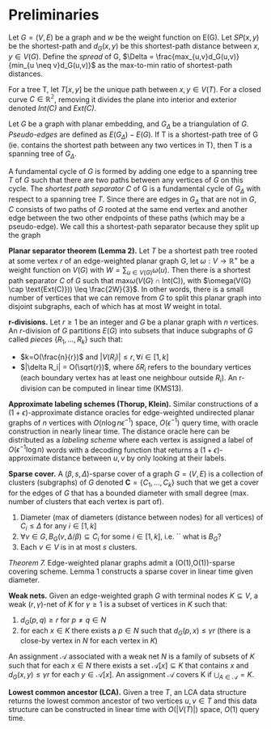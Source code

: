 # Preliminaries
Let $G = (V,E)$ be a graph and $w$ be the weight function on E(G). Let $SP(x,y)$ be the shortest-path and $d_G(x,y)$ be this shortest-path distance between $x,y \in V(G)$. Define the *spread* of G, $\Delta = \frac{max_{u,v}d_G(u,v)}{min_{u \neq v}d_G(u,v)}$ as the max-to-min ratio of shortest-path distances.

For a tree T, let $T[x,y]$ be the unique path between $x,y \in V(T)$. For a closed curve $C \in \mathbb{R^2}$, removing it divides the plane into interior and exterior denoted *Int(C)* and *Ext(C)*.

Let $G$ be a graph with planar embedding, and $G_\Delta$ be a triangulation of $G$. *Pseudo-edges* are defined as $E(G_\Delta)-E(G)$. If T is a shortest-path tree of G (ie. contains the shortest path between any two vertices in T), then T is a spanning tree of $G_\Delta$. 

A fundamental cycle of $G$ is formed by adding one edge to a spanning tree $T$ of $G$ such that there are two paths between any vertices of $G$ on this cycle. The *shortest path separator C* of G is a fundamental cycle of $G_\Delta$ with respect to a spanning tree $T$. Since there are edges in $G_\Delta$ that are not in $G$, $C$ consists of two paths of $G$ rooted at the same end vertex and another edge between the two other endpoints of these paths (which may be a pseudo-edge). We call this a shortest-path separator because they split up the graph 

**Planar separator theorem (Lemma 2).** Let $T$ be a shortest path tree rooted at some vertex $r$ of an edge-weighted planar graph $G$, let $\omega : V \rightarrow \mathbb{R^+}$ be a weight function on $V(G)$ with $W=\sum_{u\in V(G)} \omega(u)$. Then there is a shortest path separator $C$ of $G$ such that max$\omega(V(G) \cap \text{Int(C)})$, with $\omega(V(G) \cap \text{Ext(C)})) \leq \frac{2W}{3}$. In other words, there is a small number of vertices that we can remove from $G$ to split this planar graph into disjoint subgraphs, each of which has at most $W$ weight in total.

**r-divisions.** Let $r \geq 1$ be an integer and $G$ be a planar graph with $n$ vertices. An $r$-division of $G$ partitions $E(G)$ into subsets that induce subgraphs of $G$ called *pieces* $\{R_1,...,R_k\}$ such that:
- $k=O(\frac{n}{r})$ and $|V(R_i)| \leq r, \forall i \in [1,k]$
- $|\delta R_i| = O(\sqrt{r})$, where $\delta R_i$ refers to the boundary vertices (each boundary vertex has at least one neighbour outside $R_i$).
An r-division can be computed in linear time (KMS13).

**Approximate labeling schemes (Thorup, Klein).** Similar constructions of a $(1+\epsilon)$-approximate distance oracles for edge-weighted undirected planar graphs of $n$ vertices with $O(n \log{n \epsilon^{-1}})$ space, $O(\epsilon^{-1})$ query time, with oracle construction in nearly linear time. The distance oracle here can be distributed as a *labeling scheme* where each vertex is assigned a label of $O(\epsilon^{-1} \log{n})$ words with a decoding function that returns a $(1+\epsilon)$-approximate distance between $u,v$ by only looking at their labels.

**Sparse cover.** A $(\beta,s,\Delta)$-sparse cover of a graph $G=(V,E)$ is a collection of clusters (subgraphs) of $G$ denoted $\mathbf{C}=\{C_1,...,C_k\}$ such that we get a cover for the edges of $G$ that has a bounded diameter with small degree (max. number of clusters that each vertex is part of).
1. Diameter (max of diameters (distance between nodes) for all vertices) of $C_i \leq \Delta$ for any $i \in [1,k]$
2. $\forall v \in G, B_G(v,\Delta/\beta) \subseteq C_i$ for some $i \in [1,k]$, i.e. `` what is $B_G$?
3. Each $v \in V$ is in at most $s$ clusters.

*Theorem 7.* Edge-weighted planar graphs admit a (O(1),O(1))-sparse covering scheme. Lemma 1 constructs a sparse cover in linear time given diameter.

**Weak nets.** Given an edge-weighted graph $G$ with terminal nodes $K \subseteq V$, a weak $(r,\gamma)$-net of $K$ for $\gamma \geq 1$ is a subset of vertices in $K$ such that:
1. $d_G(p,q) \geq r$ for $p \neq q \in N$
2. for each $x \in K$ there exists a $p \in N$ such that $d_G(p,x) \leq \gamma r$ (there is a close-by vertex in $N$ for each vertex in $K$)

An assignment $\mathcal{A}$ associated with a weak net $N$ is a family of subsets of $K$ such that for each $x \in N$ there exists a set $\mathcal{A}[x] \subseteq K$ that contains $x$ and $d_G(x,y) \leq \gamma r$ for each $y \in \mathcal{A}[x]$. An assignment $\mathcal{A}$ covers K if $\bigcup_{A \in \mathcal{A}} = K$.

**Lowest common ancestor (LCA).** Given a tree $T$, an LCA data structure returns the lowest common ancestor of two vertices $u,v \in T$ and this data structure can be constructed in linear time with $O(|V(T)|)$ space, $O(1)$ query time.
